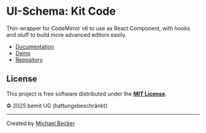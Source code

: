 # UI-Schema: Kit Code

Thin-wrapper for CodeMirror v6 to use as React Component, with hooks and stuff to build more advanced editors easily.

- [Documentation](https://github.com/ui-schema/react-codemirror/blob/main/docs)
- [Demo](https://github.com/ui-schema/react-codemirror/blob/main/packages/demo/src/pages/PageDemoComponent.tsx)
- [Repository](https://github.com/ui-schema/react-codemirror)

## License

This project is free software distributed under the [**MIT License**](https://github.com/ui-schema/react-codemirror/blob/main/LICENSE).

© 2025 bemit UG (haftungsbeschränkt)

***

Created by [Michael Becker](https://i-am-digital.eu)
